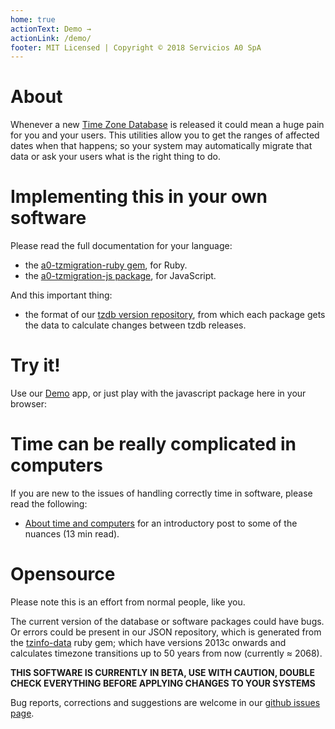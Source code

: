 ```yaml
---
home: true
actionText: Demo →
actionLink: /demo/
footer: MIT Licensed | Copyright © 2018 Servicios A0 SpA
---
```


# About

Whenever a new [Time Zone Database](https://www.iana.org/time-zones) is released it could mean a huge pain for you and your users. This utilities allow you to get the ranges of affected dates when that happens; so your system may automatically migrate that data or ask your users what is the right thing to do.

# Implementing this in your own software

Please read the full documentation for your language:
- the [a0-tzmigration-ruby gem](./api/ruby/), for Ruby.
- the [a0-tzmigration-js package](./api/js/), for JavaScript.

And this important thing:
- the format of our [tzdb version repository](./data/), from which each package gets the data to calculate changes between tzdb releases.


# Try it!

Use our [Demo](./demo/) app, or just play with the javascript package here in your browser:

<ClientOnly><A0TZMigrationTry/></ClientOnly>

# Time can be really complicated in computers

If you are new to the issues of handling correctly time in software, please read the following:
- [About time and computers](https://medium.com/servicios-a0/about-time-and-computers-530dd3937582) for an introductory post to some of the nuances (13 min read).


# Opensource

Please note this is an effort from normal people, like you.

The current version of the database or software packages could have bugs. Or errors could be present in our JSON repository, which is generated from the [tzinfo-data](https://github.com/tzinfo/tzinfo-data) ruby gem; which have versions 2013c onwards and calculates timezone transitions up to 50 years from now (currently ≈ 2068).

**THIS SOFTWARE IS CURRENTLY IN BETA, USE WITH CAUTION, DOUBLE CHECK EVERYTHING BEFORE APPLYING CHANGES TO YOUR SYSTEMS**

Bug reports, corrections and suggestions are welcome in our [github issues page](https://github.com/a0/a0-tzmigration/issues).
